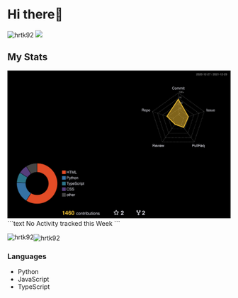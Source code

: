 # Hi there👋

<p align="left">
<img src="https://komarev.com/ghpvc/?username=hrtk92&label=Profile%20views&color=0e75b6&style=flat" alt="hrtk92">
<img src="https://img.shields.io/badge/discord-%E3%81%AF%E3%82%89%E3%81%9F%E3%81%8F%233270-blue?style=flat-square&logo=discord">
</p>

## My Stats

<img src="./profile-3d-contrib/profile-night-rainbow.svg">
<!--START_SECTION:waka-->
```text
No Activity tracked this Week
```
<!--END_SECTION:waka-->
<p><img align="left" src="https://github-readme-stats.vercel.app/api/top-langs?username=hrtk92&show_icons=true&theme=dark&locale=en&layout=compact" alt="hrtk92">

<img align="center" src="https://github-readme-stats.vercel.app/api?username=hrtk92&show_icons=true&theme=tokyonight&locale=en" alt="hrtk92"></p>

### Languages

- Python
- JavaScript
- TypeScript
